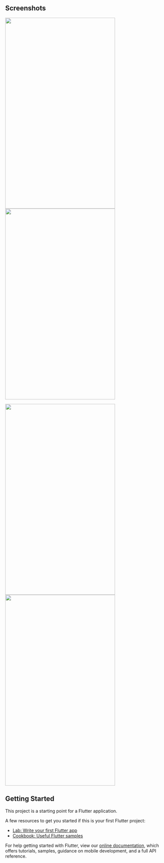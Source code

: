 ## Screenshots 
<img src="https://user-images.githubusercontent.com/60056833/115283351-de1c4f00-a168-11eb-8508-21bf57852103.png"  width="350" height="608" /> <img src="https://user-images.githubusercontent.com/60056833/115283365-e2e10300-a168-11eb-8da3-fd590e514d08.png"  width="350" height="608" /> 

<img src="https://user-images.githubusercontent.com/60056833/115283380-e83e4d80-a168-11eb-917f-341e6f385a58.png"  width="350" height="608" /> <img src="https://user-images.githubusercontent.com/60056833/115283396-ed9b9800-a168-11eb-8080-0b2f3d4a8c75.png"  width="350" height="608" />

## Getting Started

This project is a starting point for a Flutter application.

A few resources to get you started if this is your first Flutter project:

- [Lab: Write your first Flutter app](https://flutter.dev/docs/get-started/codelab)
- [Cookbook: Useful Flutter samples](https://flutter.dev/docs/cookbook)

For help getting started with Flutter, view our
[online documentation](https://flutter.dev/docs), which offers tutorials,
samples, guidance on mobile development, and a full API reference.
